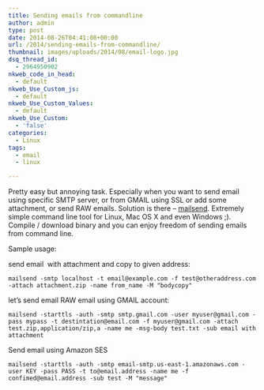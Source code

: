 ```yaml
---
title: Sending emails from commandline
author: admin
type: post
date: 2014-08-26T04:41:08+00:00
url: /2014/sending-emails-from-commandline/
thumbnail: images/uploads/2014/08/email-logo.jpg
dsq_thread_id:
  - 2964950902
nkweb_code_in_head:
  - default
nkweb_Use_Custom_js:
  - default
nkweb_Use_Custom_Values:
  - default
nkweb_Use_Custom:
  - 'false'
categories:
  - Linux
tags:
  - email
  - linux

---
```

Pretty easy but annoying task. Especially when you want to send email using specific SMTP server, or from GMAIL using SSL or add some attachment, or send RAW emails. Solution is there &#8211; [mailsend](https://github.com/muquit/mailsend/). Extremely simple command line tool for Linux, Mac OS X and even Windows ;). Compile / download binary and you can enjoy freedom of sending emails from command line.

<!--more-->

Sample usage:

send email  with attachment and copy to given address:

```
mailsend -smtp localhost -t email@example.com -f test@otheraddress.com -attach attachment.zip -name from_name -M "bodycopy"
```

let&#8217;s send email RAW email using GMAIL account:

```
mailsend -starttls -auth -smtp smtp.gmail.com -user myuser@gmail.com -pass mypass -t destintation@email.com -f myuser@gmail.com -attach test.zip,application/zip,a -name me -msg-body test.txt -sub email with attachment
```

Send email using Amazon SES

```
mailsend -starttls -auth -smtp email-smtp.us-east-1.amazonaws.com -user KEY -pass PASS -t to@email.address -name me -f confimed@email.address -sub test -M "message"
```